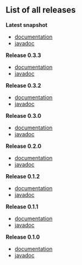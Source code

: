 
## List of all releases ##

**Latest snapshot**
- [documentation](http://doc.boothub.org/snapshots/latest)
- [javadoc](http://doc.boothub.org/snapshots/latest/javadoc)

**Release 0.3.3**
  - [documentation](http://doc.boothub.org/releases/0.3.3)
  - [javadoc](http://doc.boothub.org/releases/0.3.3/javadoc)

**Release 0.3.2**
  - [documentation](http://doc.boothub.org/releases/0.3.2)
  - [javadoc](http://doc.boothub.org/releases/0.3.2/javadoc)

**Release 0.3.0**
  - [documentation](http://doc.boothub.org/releases/0.3.0)
  - [javadoc](http://doc.boothub.org/releases/0.3.0/javadoc)

**Release 0.2.0**
  - [documentation](http://doc.boothub.org/releases/0.2.0)
  - [javadoc](http://doc.boothub.org/releases/0.2.0/javadoc)

**Release 0.1.2**
  - [documentation](http://doc.boothub.org/releases/0.1.2)
  - [javadoc](http://doc.boothub.org/releases/0.1.2/javadoc)

**Release 0.1.1**
  - [documentation](http://doc.boothub.org/releases/0.1.1)
  - [javadoc](http://doc.boothub.org/releases/0.1.1/javadoc)

**Release 0.1.0**
  - [documentation](http://doc.boothub.org/releases/0.1.0)
  - [javadoc](http://doc.boothub.org/releases/0.1.0/javadoc)


